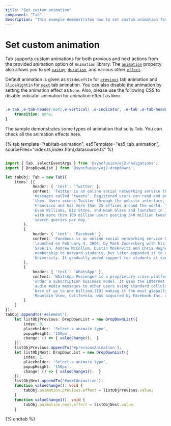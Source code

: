 ```yaml
---
title: "Set custom animation"
component: "Tab"
description: "This example demonstrates how to set custom animation for both previous and next actions on Essential JS 2 Tab component when the tab select."
---
```


# Set custom animation

Tab supports custom animations for both previous and next actions from the provided animation option of `Animation` library. The [`animation`](../../api/tab#animation) property also allows you to set [`easing`](../../api/tab/tabActionSettings#easing), [`duration`](../../api/tab/tabActionSettings#duration), and various other [`effect`](../../api/tab/tabActionSettings#effect).

Default animation is given as `SlideLeftIn` for [`previous`](../../api/tab/tabAnimationSettings#previous) tab animation and `SlideRightIn` for [`next`](../../api/tab/tabAnimationSettings#next) tab animation. You can also disable the animation by setting the animation effect as `None`. Also, please use the following CSS to disable indicator animation for animation effect as `None`.

```CSS

.e-tab .e-tab-header:not(.e-vertical) .e-indicator, .e-tab .e-tab-header.e-vertical .e-indicator {
    transition: none;
}

```

The sample demonstrates some types of animation that suits Tab. You can check all the animation effects here.

{% tab template="tab/tab-animation", es5Template="es5_tab_animation", sourceFiles="index.ts,index.html,datasource.ts" %}

```typescript

import { Tab, selectEventArgs } from '@syncfusion/ej2-navigations';
import { DropDownList } from '@syncfusion/ej2-dropdowns';

let tabObj: Tab = new Tab({
    items: [{
            header: { 'text': 'Twitter' },
            content: 'Twitter is an online social networking service that enables users to send and read short 140-character ' +
            'messages called "tweets". Registered users can read and post tweets, but those who are unregistered can only read ' +
            'them. Users access Twitter through the website interface, SMS or mobile device app Twitter Inc. is based in San ' +
            'Francisco and has more than 25 offices around the world. Twitter was created in March 2006 by Jack Dorsey, ' +
            'Evan Williams, Biz Stone, and Noah Glass and launched in July 2006. The service rapidly gained worldwide popularity, ' +
            'with more than 100 million users posting 340 million tweets a day in 2012.The service also handled 1.6 billion ' +
            'search queries per day.'
        },
        {
            header: { 'text': 'Facebook' },
            content: 'Facebook is an online social networking service headquartered in Menlo Park, California. Its website was ' +
            'launched on February 4, 2004, by Mark Zuckerberg with his Harvard College roommates and fellow students Eduardo ' +
            'Saverin, Andrew McCollum, Dustin Moskovitz and Chris Hughes.The founders had initially limited the website\'\s ' +
            'membership to Harvard students, but later expanded it to colleges in the Boston area, the Ivy League, and Stanford ' +
            'University. It gradually added support for students at various other universities and later to high-school students.'
        },
        {
            header: { 'text': 'WhatsApp' },
            content: 'WhatsApp Messenger is a proprietary cross-platform instant messaging client for smartphones that operates ' +
            'under a subscription business model. It uses the Internet to send text messages, images, video, user location and ' +
            'audio media messages to other users using standard cellular mobile numbers. As of February 2016, WhatsApp had a user ' +
            'base of up to one billion,[10] making it the most globally popular messaging application. WhatsApp Inc., based in ' +
            'Mountain View, California, was acquired by Facebook Inc. on February 19, 2014, for approximately US$19.3 billion.'
        }
    ]
});
tabObj.appendTo('#element');
    let listObjPrevious: DropDownList = new DropDownList({
        index: 0,
        placeholder: 'Select a animate type',
        popupHeight: '150px',
        change: () => { valueChange();  }
    });
    listObjPrevious.appendTo('#previousAnimation');
    let listObjNext: DropDownList = new DropDownList({
        index: 1,
        placeholder: 'Select a animate type',
        popupHeight: '150px',
        change: () => { valueChange1();  }
    });
    listObjNext.appendTo('#nextAnimation');
    function valueChange(): void {
        tabObj.animation.previous.effect = listObjPrevious.value;
    }
    function valueChange1(): void {
        tabObj.animation.next.effect = listObjNext.value;
    }

```

{% endtab %}
